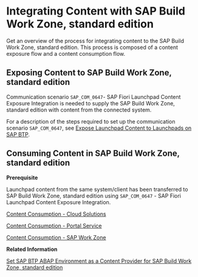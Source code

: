 <!-- loioac974343c1e249829303eedce4dd1eba -->

# Integrating Content with SAP Build Work Zone, standard edition

Get an overview of the process for integrating content to the SAP Build Work Zone, standard edition. This process is composed of a content exposure flow and a content consumption flow.



<a name="loioac974343c1e249829303eedce4dd1eba__section_urd_sbw_gsb"/>

## Exposing Content to SAP Build Work Zone, standard edition

Communication scenario `SAP_COM_0647`- SAP Fiori Launchpad Content Exposure Integration is needed to supply the SAP Build Work Zone, standard edition with content from the connected system.

For a description of the steps required to set up the communication scenario `SAP_COM_0647`, see [Expose Launchpad Content to Launchpads on SAP BTP](https://help.sap.com/viewer/10fd1742ea914256abedb34bf15bd069/Cloud/en-US/811789b79045440faf6dfdf02beb35aa.html).



<a name="loioac974343c1e249829303eedce4dd1eba__section_u1r_1cw_gsb"/>

## Consuming Content in SAP Build Work Zone, standard edition

**Prerequisite**

Launchpad content from the same system/client has been transferred to SAP Build Work Zone, standard edition using `SAP_COM_0647` - SAP Fiori Launchpad Content Exposure Integration.

[Content Consumption - Cloud Solutions](https://help.sap.com/viewer/8c8e1958338140699bd4811b37b82ece/Cloud/en-US/d92cf2f5dfea4959beddc28b005da441.html)

[Content Consumption - Portal Service](https://help.sap.com/viewer/ad4b9f0b14b0458cad9bd27bf435637d/Cloud/en-US/d92cf2f5dfea4959beddc28b005da441.html)

[Content Consumption - SAP Work Zone](https://help.sap.com/viewer/b03c84105ff74f809631e494bd612e83/Cloud/en-US/8bf719ed5011400aa92ec76ee0366323.html)

**Related Information**  


[Set SAP BTP ABAP Environment as a Content Provider for SAP Build Work Zone, standard edition](https://developers.sap.com/tutorials/abap-environment-lp-service-content-provider.html)

